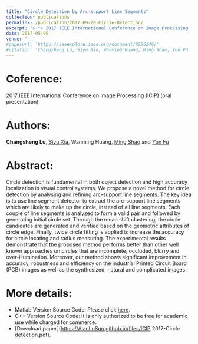 ```yaml
---
title: "Circle Detection by Arc-support Line Segments"
collection: publications
permalink: /publication/2017-09-20-Circle-Detection/
excerpt: '> *> 2017 IEEE International Conference on Image Processing (ICIP) (oral presentation)*<br>> ***Changsheng Lu**, Siyu Xia, Wanming Huang, Ming Shao and Yun Fu*<br>> We propose a novel method for circle detection by analysing and refining arc-support line segments. The key idea is to use line segment detector to extract the arc-support line segments which are likely to make up the circle, instead of all line segments. Each couple of line segments is analyzed to form a valid pair and followed by generating initial circle set. Through the mean shift clustering, the circle candidates are generated and verified based on the geometric attributes of circle edge. Finally, twice circle fitting is applied to increase the accuracy for circle locating and radius measuring.'
date: 2017-05-08
venue: '--'
#paperurl: 'https://ieeexplore.ieee.org/document/8296246/'
#citation: 'Changsheng Lu, Siyu Xia, Wanming Huang, Ming Shao, Yun Fu. Circle Detection by Arc-support Line Segments. In: The 24rd IEEE International Conference on Image Processing (ICIP).'
---
```


Coference:
===
2017 IEEE International Conference on Image Processing (ICIP) (oral presentation)

Authors: 
===
**Changsheng Lu**, [Siyu Xia](http://automation.seu.edu.cn/Articles.aspx?id=2310), Wanming Huang, [Ming Shao](http://www.cis.umassd.edu/~mshao/) and [Yun Fu](http://www1.ece.neu.edu/~yunfu/)

Abstract: 
===
Circle detection is fundamental in both object detection and high accuracy localization in visual control systems. We propose a novel method for circle detection by analysing and refining arc-support line segments. The key idea is to use line segment detector to extract the arc-support line segments which are likely to make up the circle, instead of all line segments. Each couple of line segments is analyzed to form a valid pair and followed by generating initial circle set. Through the mean shift clustering, the circle candidates are generated and verified based on the geometric attributes of circle edge. Finally, twice circle fitting is applied to increase the accuracy for circle locating and radius measuring. The experimental results demonstrate that the proposed method performs better than other well known approaches on circles that are incomplete, occluded, blurry and over-illumination. Moreover, our method shows significant improvement in accuracy, robustness and efficiency on the industrial Printed Circuit Board (PCB) images as well as the synthesized, natural and complicated images.  

More details:
===  
- Matlab Version Source Code: Please click [here](https://github.com/AlanLuSun/Circle-detection).  
- C++ Version Source Code: It is only authorized to be free for academic use while charged for commerce.  
- [Download paper](https://AlanLuSun.github.io/files/ICIP 2017-Circle detection.pdf).